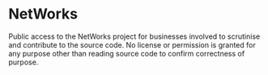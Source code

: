 # NetWorks
Public access to the NetWorks project for businesses involved to scrutinise and contribute to the source code. No license or permission is granted for any purpose other than reading source code to confirm correctness of purpose.
